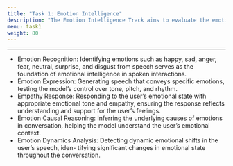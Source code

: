 ```yaml
---
title: "Task 1: Emotion Intelligence"
description: "The Emotion Intelligence Track aims to evaluate the emotional competence of spoken dialogue systems across five critical dimensions. These dimensions capture how well a system can perceive, interpret, express, and respond to human emotions in interactive scenarios"
menu: task1
weight: 80
---
```


---

- Emotion Recognition: Identifying emotions such as happy, sad, anger, fear, neutral, surprise,
and disgust from speech serves as the foundation of emotional intelligence in spoken interactions.
- Emotion Expression: Generating speech that conveys specific emotions, testing the model’s
control over tone, pitch, and rhythm.
- Empathy Response: Responding to the user’s emotional state with appropriate emotional tone
and empathy, ensuring the response reflects understanding and support for the user’s feelings.
- Emotion Causal Reasoning: Inferring the underlying causes of emotions in conversation,
helping the model understand the user’s emotional context.
- Emotion Dynamics Analysis: Detecting dynamic emotional shifts in the user’s speech, iden-
tifying significant changes in emotional state throughout the conversation.
